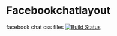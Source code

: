 # Facebookchatlayout
facebook chat css files
[![Build Status](https://travis-ci.org/reebot/Facebookchatlayout.svg?branch=master)](https://travis-ci.org/reebot/Facebookchatlayout)
